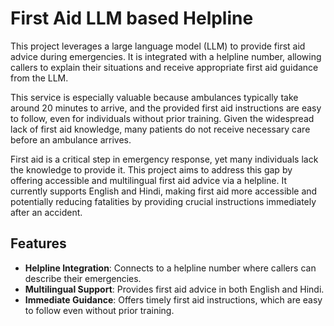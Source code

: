 
# First Aid LLM based Helpline 

This project leverages a large language model (LLM) to provide first aid advice during emergencies. It is integrated with a helpline number, allowing callers to explain their situations and receive appropriate first aid guidance from the LLM.

This service is especially valuable because ambulances typically take around 20 minutes to arrive, and the provided first aid instructions are easy to follow, even for individuals without prior training. Given the widespread lack of first aid knowledge, many patients do not receive necessary care before an ambulance arrives.

First aid is a critical step in emergency response, yet many individuals lack the knowledge to provide it. This project aims to address this gap by offering accessible and multilingual first aid advice via a helpline. It currently supports English and Hindi, making first aid more accessible and potentially reducing fatalities by providing crucial instructions immediately after an accident.

## Features

- **Helpline Integration**: Connects to a helpline number where callers can describe their emergencies.
- **Multilingual Support**: Provides first aid advice in both English and Hindi.
- **Immediate Guidance**: Offers timely first aid instructions, which are easy to follow even without prior training.

